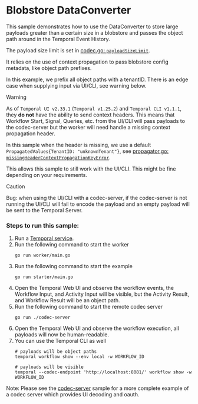 # Blobstore DataConverter
This sample demonstrates how to use the DataConverter to store large payloads greater than a certain size 
in a blobstore and passes the object path around in the Temporal Event History.

The payload size limit is set in [codec.go: `payloadSizeLimit`](./codec.go#L20).

It relies on the use of context propagation to pass blobstore config metadata, like object path prefixes.

In this example, we prefix all object paths with a tenantID. There is an edge case when supplying input via UI/CLI, see warning below.

> [!WARNING]
> As of `Temporal UI v2.33.1` (`Temporal v1.25.2`) and `Temporal CLI v1.1.1`, they **do not** have the ability to send context headers.
> This means that Workflow Start, Signal, Queries, etc. from the UI/CLI will pass payloads to the codec-server but the 
> worker will need handle a missing context propagation header.
> 
> In this sample when the header is missing, we use a default  `PropagatedValues{TenantID: "unknownTenant"}`, 
> see [propagator.go: `missingHeaderContextPropagationKeyError`](./propagator.go#L66).
> 
> This allows this sample to still work with the UI/CLI. This might be fine depending on your requirements. 

> [!CAUTION]
> Bug: when using the UI/CLI with a codec-server, if the codec-server is not running
> the UI/CLI will fail to encode the payload and an empty payload will be sent to the Temporal Server.


### Steps to run this sample:
1. Run a [Temporal service](https://github.com/temporalio/samples-go/tree/main/#how-to-use).
2. Run the following command to start the worker
    ```
    go run worker/main.go
    ```
3. Run the following command to start the example
    ```
    go run starter/main.go
    ```
4. Open the Temporal Web UI and observe the workflow events, the Workflow Input, and Activity Input will be visible,
   but the Activity Result, and Workflow Result will be an object path.
5. Run the following command to start the remote codec server
    ```
    go run ./codec-server
    ```
6. Open the Temporal Web UI and observe the workflow execution, all payloads will now be human-readable.
7. You can use the Temporal CLI as well
    ```
    # payloads will be object paths
    temporal workflow show --env local -w WORKFLOW_ID

    # payloads will be visible
    temporal --codec-endpoint 'http://localhost:8081/' workflow show -w WORKFLOW_ID
    ``````

Note: Please see the [codec-server](../codec-server/) sample for a more complete example of a codec server which provides UI decoding and oauth.
